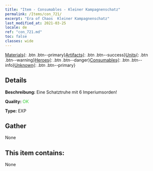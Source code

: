 ```yaml
---
title: "Item - Consumables - Kleiner Kampagnenschatz"
permalink: /Items/con_721/
excerpt: "Era of Chaos  Kleiner Kampagnenschatz"
last_modified_at: 2021-03-25
locale: de
ref: "con_721.md"
toc: false
classes: wide
---
```

 [Materials](/de/Items/){: .btn .btn--primary}[Artifacts](/de/Items/Artifacts/){: .btn .btn--success}[Units](/de/Items/Units/){: .btn .btn--warning}[Heroes](/de/Items/Heroes/){: .btn .btn--danger}[Consumables](/de/Items/Consumables/){: .btn .btn--info}[Unknown](/de/Items/Unknown/){: .btn .btn--primary}

## Details
 **Beschreibung:** Eine Schatztruhe mit 6 Imperiumsorden!

 **Quality:** <span style="color: #32CD32">OK</span>

 **Type:** EXP

## Gather

  None

## This item contains:

  None

